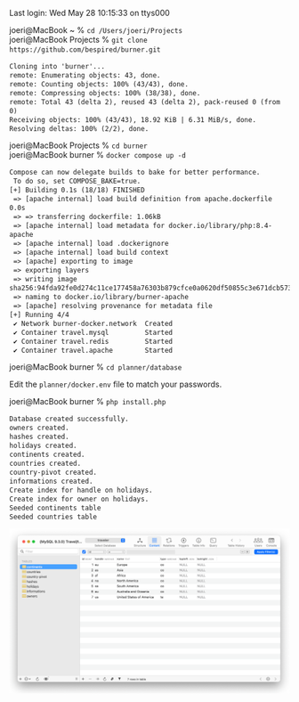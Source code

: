 Last login: Wed May 28 10:15:33 on ttys000  
  
joeri@MacBook ~ % `cd /Users/joeri/Projects`  
joeri@MacBook Projects % `git clone https://github.com/bespired/burner.git` 
  
	Cloning into 'burner'...  
	remote: Enumerating objects: 43, done.  
	remote: Counting objects: 100% (43/43), done.  
	remote: Compressing objects: 100% (38/38), done.  
	remote: Total 43 (delta 2), reused 43 (delta 2), pack-reused 0 (from 0)  
	Receiving objects: 100% (43/43), 18.92 KiB | 6.31 MiB/s, done.  
	Resolving deltas: 100% (2/2), done.  
  
joeri@MacBook Projects % `cd burner`  
joeri@MacBook burner % `docker compose up -d` 
  
	Compose can now delegate builds to bake for better performance.  
	 To do so, set COMPOSE_BAKE=true.  
	[+] Building 0.1s (18/18) FINISHED  
	 => [apache internal] load build definition from apache.dockerfile 0.0s  
	 => => transferring dockerfile: 1.06kB  
	 => [apache internal] load metadata for docker.io/library/php:8.4-apache  
	 => [apache internal] load .dockerignore  
	 => [apache internal] load build context  
	 => [apache] exporting to image  
	 => exporting layers  
	 => writing image sha256:94fda92fe0d274c11ce177458a76303b879cfce0a0620df50855c3e671dcb573  
	 => naming to docker.io/library/burner-apache  
	 => [apache] resolving provenance for metadata file  
	[+] Running 4/4  
	 ✔ Network burner-docker.network  Created  
	 ✔ Container travel.mysql         Started  
	 ✔ Container travel.redis         Started  
	 ✔ Container travel.apache        Started  
  
joeri@MacBook burner % `cd planner/database`  
  
Edit the `planner/docker.env` file to match your passwords.  
  
joeri@MacBook burner % `php install.php`

	Database created successfully.
	owners created.
	hashes created.
	holidays created.
	continents created.
	countries created.
	country-pivot created.
	informations created.
	Create index for handle on holidays.
	Create index for owner on holidays.
	Seeded continents table
	Seeded countries table
    
 
 ![](https://raw.githubusercontent.com/bespired/burner/refs/heads/main/docker/sequel-ace.png)